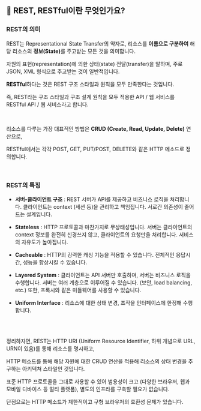 ## 🤔 REST, RESTful이란 무엇인가요?

### REST의 의미

REST는 Representational State Transfer의 약자로, 리소스를 <strong>이름으로 구분하여</strong> 해당 리소스의 <strong>정보(State)</strong>를 주고받는 모든 것을 의미합니다.

자원의 표현(representation)에 의한 상태(state) 전달(transfer)을 말하며, 주로 JSON, XML 형식으로 주고받는 것이 일반적입니다.

<strong>RESTful</strong>하다는 것은 REST 구조 스타일과 원칙을 모두 만족한다는 것입니다.

즉, REST라는 구조 스타일과 구조 설계 원칙을 모두 적용한 API / 웹 서비스를 RESTful API / 웹 서비스라고 합니다.

<br>

리소스를 다루는 가장 대표적인 방법은 <strong>CRUD (Create, Read, Update, Delete)</strong> 연산으로,

RESTful에서는 각각 POST, GET, PUT/POST, DELETE와 같은 HTTP 메소드로 정의합니다.


<br>

### REST의 특징

- <b>서버-클라이언트 구조</b> : REST 서버가 API를 제공하고 비즈니스 로직을 처리합니다. 클라이언트는 context (세션 등)을 관리하고 책임집니다. 서로간 의존성이 줄어드는 설계입니다.


- <b>Stateless</b> : HTTP 프로토콜과 마찬가지로 무상태성입니다. 서버는 클라이언트의 context 정보를 완전히 신경쓰지 않고, 클라이언트의 요청만을 처리합니다. 서비스의 자유도가 높아집니다.


- <b>Cacheable</b> : HTTP의 강력한 캐싱 기능을 적용할 수 있습니다. 전체적인 응답시간, 성능을 향상시킬 수 있습니다.

- <b>Layered System</b> : 클라이언트는 API 서버만 호출하며, 서버는 비즈니스 로직을 수행합니다. 서버는 여러 계층으로 이루어질 수 있습니다. (보안, load balancing, etc.) 또한, 프록시와 같은 미들웨어를 사용할 수 있습니다.

- <b>Uniform Interface</b> : 리소스에 대한 상태 변경, 조작을 인터페이스에 한정해 수행합니다.

<br><br>

정리하자면, REST는 HTTP URI (Uniform Resource Identifier, 하위 개념으로 URL, URN이 있음)를 통해 리소스를 명시하고,

HTTP 메소드를 통해 해당 자원에 대한 CRUD 연산을 적용해 리소스의 상태 변경을 추구하는 아키텍쳐 스타일인 것입니다.

표준 HTTP 프로토콜을 그대로 사용할 수 있어 범용성이 크고 (다양한 브라우저, 웹과 모바일 디바이스 등 멀티 플랫폼), 별도의 인프라를 구축할 필요가 없습니다.

단점으로는 HTTP 메소드가 제한적이고 구형 브라우저의 호환성 문제가 있습니다.
